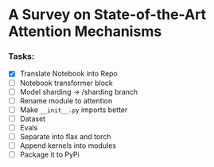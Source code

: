 # A Survey on State-of-the-Art Attention Mechanisms

### Tasks:

- [X] Translate Notebook into Repo
- [ ] Notebook transformer block
- [ ] Model sharding -> /sharding branch
- [ ] Rename module to attention
- [ ] Make `__init__.py` imports better
- [ ] Dataset
- [ ] Evals
- [ ] Separate into flax and torch
- [ ] Append kernels into modules
- [ ] Package it to PyPi
